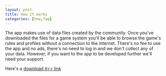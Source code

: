 ```yaml
---
layout: post
title: How it works
categories: [how,faq]
---
```


The app makes use of data files created by the community. Once you've downloaded the files for a game system you'll be able to browse the game's rules and profiles without a connection to the internet. There's no fee to use the app and no ads, there's no need to log in and we don't collect any of your data. However, if you want to the app to be developed further we'll need your support.

Here's a <a href="_posts/2021-11-14-download-it.md">download it<> link

